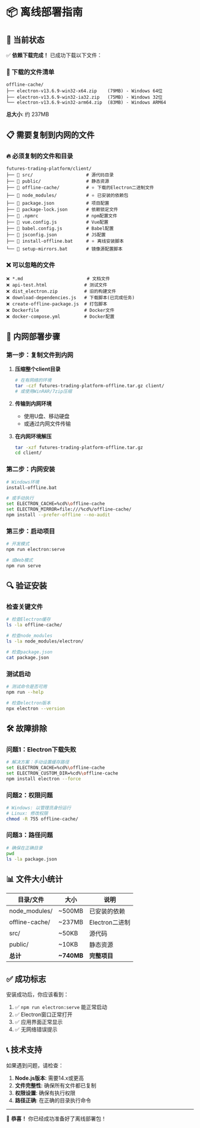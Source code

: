 # 📦 离线部署指南

## 🎯 当前状态
✅ **依赖下载完成！** 已成功下载以下文件：

### 📁 下载的文件清单
```
offline-cache/
├── electron-v13.6.9-win32-x64.zip    (79MB) - Windows 64位
├── electron-v13.6.9-win32-ia32.zip   (75MB) - Windows 32位
└── electron-v13.6.9-win32-arm64.zip  (83MB) - Windows ARM64
```

**总大小**: 约 237MB

## 📋 需要复制到内网的文件

### 🔥 必须复制的文件和目录

```
futures-trading-platform/client/
├── 📁 src/                    # 源代码目录
├── 📁 public/                 # 静态资源
├── 📁 offline-cache/          # ⭐ 下载的Electron二进制文件
├── 📁 node_modules/           # ⭐ 已安装的依赖包
├── 📄 package.json            # 项目配置
├── 📄 package-lock.json       # 依赖锁定文件
├── 📄 .npmrc                  # npm配置文件
├── 📄 vue.config.js           # Vue配置
├── 📄 babel.config.js         # Babel配置
├── 📄 jsconfig.json           # JS配置
├── 📄 install-offline.bat     # ⭐ 离线安装脚本
└── 📄 setup-mirrors.bat       # 镜像源配置脚本
```

### ❌ 可以忽略的文件
```
❌ *.md                        # 文档文件
❌ api-test.html              # 测试文件
❌ dist_electron.zip          # 旧的构建文件
❌ download-dependencies.js   # 下载脚本(已完成任务)
❌ create-offline-package.js  # 打包脚本
❌ Dockerfile                 # Docker文件
❌ docker-compose.yml         # Docker配置
```

## 🚀 内网部署步骤

### 第一步：复制文件到内网
1. **压缩整个client目录**
   ```bash
   # 在有网络的环境
   tar -czf futures-trading-platform-offline.tar.gz client/
   # 或使用WinRAR/7zip压缩
   ```

2. **传输到内网环境**
   - 使用U盘、移动硬盘
   - 或通过内网文件传输

3. **在内网环境解压**
   ```bash
   tar -xzf futures-trading-platform-offline.tar.gz
   cd client/
   ```

### 第二步：内网安装
```bash
# Windows环境
install-offline.bat

# 或手动执行
set ELECTRON_CACHE=%cd%\offline-cache
set ELECTRON_MIRROR=file:///%cd%/offline-cache/
npm install --prefer-offline --no-audit
```

### 第三步：启动项目
```bash
# 开发模式
npm run electron:serve

# 或Web模式
npm run serve
```

## 🔍 验证安装

### 检查关键文件
```bash
# 检查Electron缓存
ls -la offline-cache/

# 检查node_modules
ls -la node_modules/electron/

# 检查package.json
cat package.json
```

### 测试启动
```bash
# 测试命令是否可用
npm run --help

# 检查electron版本
npx electron --version
```

## 🛠️ 故障排除

### 问题1：Electron下载失败
```bash
# 解决方案：手动设置缓存路径
set ELECTRON_CACHE=%cd%\offline-cache
set ELECTRON_CUSTOM_DIR=%cd%\offline-cache
npm install electron --force
```

### 问题2：权限问题
```bash
# Windows: 以管理员身份运行
# Linux: 修改权限
chmod -R 755 offline-cache/
```

### 问题3：路径问题
```bash
# 确保在正确目录
pwd
ls -la package.json
```

## 📊 文件大小统计

| 目录/文件 | 大小 | 说明 |
|-----------|------|------|
| node_modules/ | ~500MB | 已安装的依赖 |
| offline-cache/ | ~237MB | Electron二进制 |
| src/ | ~50KB | 源代码 |
| public/ | ~10KB | 静态资源 |
| **总计** | **~740MB** | **完整项目** |

## ✅ 成功标志

安装成功后，你应该看到：
1. ✅ `npm run electron:serve` 能正常启动
2. ✅ Electron窗口正常打开
3. ✅ 应用界面正常显示
4. ✅ 无网络错误提示

## 📞 技术支持

如果遇到问题，请检查：
1. **Node.js版本**: 需要14.x或更高
2. **文件完整性**: 确保所有文件都已复制
3. **权限设置**: 确保有执行权限
4. **路径正确**: 在正确的目录执行命令

---

🎉 **恭喜！** 你已经成功准备好了离线部署包！
